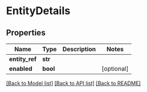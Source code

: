 # EntityDetails

## Properties
Name | Type | Description | Notes
------------ | ------------- | ------------- | -------------
**entity_ref** | **str** |  | 
**enabled** | **bool** |  | [optional] 

[[Back to Model list]](../README.md#documentation-for-models) [[Back to API list]](../README.md#documentation-for-api-endpoints) [[Back to README]](../README.md)

